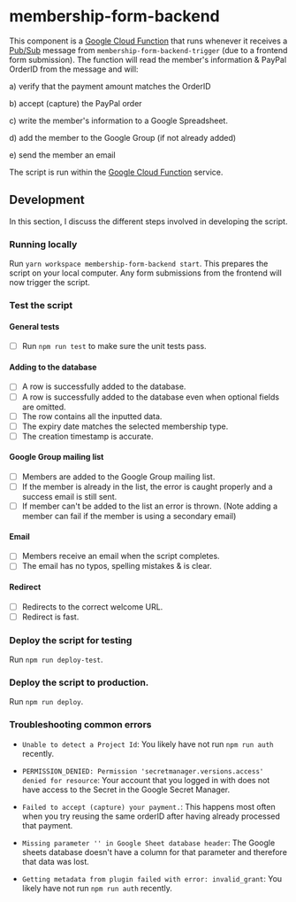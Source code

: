 # membership-form-backend

This component is a [Google Cloud Function](https://cloud.google.com/functions/docs/concepts/overview) that runs whenever it receives a [Pub/Sub](https://cloud.google.com/pubsub/docs/overview) message from `membership-form-backend-trigger` (due to a frontend form submission).
The function will read the member's information & PayPal OrderID from the message and will:

a) verify that the payment amount matches the OrderID

b) accept (capture) the PayPal order

c) write the member's information to a Google Spreadsheet.

d) add the member to the Google Group (if not already added)

e) send the member an email

The script is run within the [Google Cloud Function](https://cloud.google.com/functions/docs/concepts/overview) service.

## Development

In this section, I discuss the different steps involved in developing the script.

### Running locally

Run `yarn workspace membership-form-backend start`. This prepares the script on your local computer.
Any form submissions from the frontend will now trigger the script.

### Test the script

#### General tests
- [ ] Run `npm run test` to make sure the unit tests pass.

#### Adding to the database

- [ ] A row is successfully added to the database.
- [ ] A row is successfully added to the database even when optional fields are omitted.
- [ ] The row contains all the inputted data.
- [ ] The expiry date matches the selected membership type.
- [ ] The creation timestamp is accurate.

#### Google Group mailing list
- [ ] Members are added to the Google Group mailing list.
- [ ] If the member is already in the list, the error is caught properly and a success email is still sent.
- [ ] If member can't be added to the list an error is thrown. (Note adding a member can fail if the member is using a secondary email)

#### Email
- [ ] Members receive an email when the script completes.
- [ ] The email has no typos, spelling mistakes & is clear.

#### Redirect

- [ ] Redirects to the correct welcome URL.
- [ ] Redirect is fast.

### Deploy the script for testing

Run `npm run deploy-test`.

### Deploy the script to production.

Run `npm run deploy`.

### Troubleshooting common errors

- `Unable to detect a Project Id`: You likely have not run `npm run auth` recently.

- `PERMISSION_DENIED: Permission 'secretmanager.versions.access' denied for resource`:
  Your account that you logged in with does not have access to the Secret in the Google Secret Manager.

- `Failed to accept (capture) your payment.`: This happens most often when you try reusing the same orderID after having already processed that payment.

- `Missing parameter '' in Google Sheet database header`: The Google sheets database doesn't have a column for that parameter and therefore that data was lost.

- `Getting metadata from plugin failed with error: invalid_grant`: You likely have not run `npm run auth` recently.